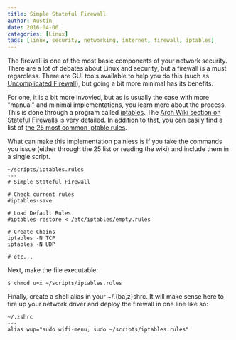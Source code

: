```yaml
---
title: Simple Stateful Firewall
author: Austin
date: 2016-04-06
categories: [Linux]
tags: [linux, security, networking, internet, firewall, iptables]
---
```


The firewall is one of the most basic components of your network security.  There are a lot of debates about Linux and security, but a firewall 
is a must regardless.  There are GUI tools available to help you do this (such as [Uncomplicated 
Firewall](https://wiki.archlinux.org/index.php/Uncomplicated_Firewall)), but going a bit more minimal has its benefits.

For one, it is a bit more invovled, but as is usually the case with more "manual" and minimal implementations, you learn more about the 
process.  This is done through a program called [iptables](https://wiki.archlinux.org/index.php/iptables).  The [Arch Wiki section on Stateful 
Firewalls](https://wiki.archlinux.org/index.php/simple_stateful_firewall) is very detailed.  In addition to that, you can easily find a list of 
[the 25 most common iptable rules](http://www.thegeekstuff.com/2011/06/iptables-rules-examples/).

What can make this implementation painless is if you take the commands you issue (either through the 25 list or reading the wiki) and include 
them in a single script.

```
~/scripts/iptables.rules
---
# Simple Stateful Firewall

# Check current rules
#iptables-save

# Load Default Rules
#iptables-restore < /etc/iptables/empty.rules

# Create Chains
iptables -N TCP
iptables -N UDP

# etc...
```

Next, make the file executable:

```$ chmod u+x ~/scripts/iptables.rules```

Finally, create a shell alias in your ~/.{ba,z}shrc.  It 
will make sense here to fire up your network driver and 
deploy the firewall in one line like so:

```
~/.zshrc
---
alias wup="sudo wifi-menu; sudo ~/scripts/iptables.rules"
```

